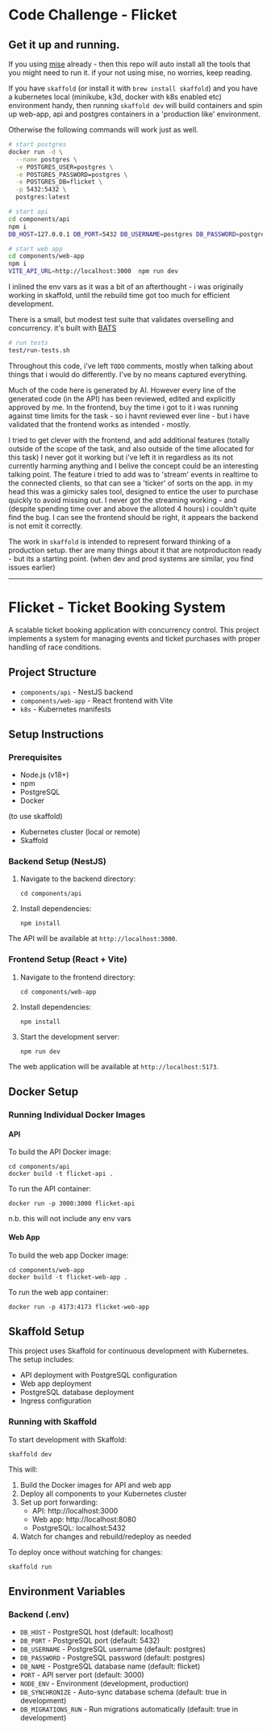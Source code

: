 # Code Challenge - Flicket

## Get it up and running.

If you using [mise](https://mise.jdx.dev/) already - then this repo will auto install all the tools that you might need to run it. if your not using mise, no worries, keep reading.

If you have `skaffold` (or install it with `brew install skaffold`) and you have a kubernetes local (minikube, k3d, docker with k8s enabled etc) environment handy, then running `skaffold dev` will build containers and spin up web-app, api and postgres containers in a 'production like' environment.


Otherwise the following commands will work just as well.

```bash
# start postgres
docker run -d \
  --name postgres \
  -e POSTGRES_USER=postgres \
  -e POSTGRES_PASSWORD=postgres \
  -e POSTGRES_DB=flicket \
  -p 5432:5432 \
  postgres:latest

# start api
cd components/api
npm i
DB_HOST=127.0.0.1 DB_PORT=5432 DB_USERNAME=postgres DB_PASSWORD=postgres DB_NAME=flicket NODE_ENV=development PORT=3000 DB_SYNCHRONIZE=true DB_MIGRATIONS_RUN=true LOG_LEVEL=debug npm run start:dev

# start web app
cd components/web-app
npm i
VITE_API_URL=http://localhost:3000  npm run dev
```

I inlined the env vars as it was a bit of an afterthought - i was originally working in skaffold, until the rebuild time got too much for efficient development.

There is a small, but modest test suite that validates overselling and concurrency. it's built with [BATS](https://github.com/bats-core/bats-core)

```bash
# run tests
test/run-tests.sh
```

Throughout this code, i've left `TODO` comments, mostly when talking about things that i would do differently. I've by no means captured everything.

Much of the code here is generated by AI. However every line of the generated code (in the API) has been reviewed, edited and explicitly approved by me. In the frontend, buy the time i got to it i was running against time limits for the task - so i havnt reviewed ever line - but i have validated that the frontend works as intended - mostly.

I tried to get clever with the frontend, and add additional features (totally outside of the scope of the task, and also outside of the time allocated for this task) I never got it working but i've left it in regardless as its not currently harming anything and I belive the concept could be an interesting talking point. The feature i tried to add was to 'stream' events in realtime to the connected clients, so that can see a 'ticker' of sorts on the app. in my head this was a gimicky sales tool, designed to entice the user to purchase quickly to avoid missing out. I never got the streaming working - and (despite spending time over and above the alloted 4 hours) i couldn't quite find the bug. I can see the frontend should be right, it appears the backend is not emit it correctly.

The work in `skaffold` is intended to represent forward thinking of a production setup. ther are many things about it that are notproduciton ready - but its a starting point. (when dev and prod systems are similar, you find issues earlier)

---

# Flicket - Ticket Booking System

A scalable ticket booking application with concurrency control. This project implements a system for managing events and ticket purchases with proper handling of race conditions.

## Project Structure

- `components/api` - NestJS backend
- `components/web-app` - React frontend with Vite
- `k8s` - Kubernetes manifests

## Setup Instructions

### Prerequisites

- Node.js (v18+)
- npm
- PostgreSQL
- Docker

(to use skaffold)

- Kubernetes cluster (local or remote)
- Skaffold

### Backend Setup (NestJS)

1. Navigate to the backend directory:

   ```
   cd components/api
   ```

2. Install dependencies:
   ```
   npm install
   ```

The API will be available at `http://localhost:3000`.

### Frontend Setup (React + Vite)

1. Navigate to the frontend directory:

   ```
   cd components/web-app
   ```

2. Install dependencies:

   ```
   npm install
   ```

3. Start the development server:
   ```
   npm run dev
   ```

The web application will be available at `http://localhost:5173`.

## Docker Setup

### Running Individual Docker Images

#### API

To build the API Docker image:

```
cd components/api
docker build -t flicket-api .
```

To run the API container:

```
docker run -p 3000:3000 flicket-api
```

n.b. this will not include any env vars

#### Web App

To build the web app Docker image:

```
cd components/web-app
docker build -t flicket-web-app .
```

To run the web app container:

```
docker run -p 4173:4173 flicket-web-app
```

## Skaffold Setup

This project uses Skaffold for continuous development with Kubernetes. The setup includes:

- API deployment with PostgreSQL configuration
- Web app deployment
- PostgreSQL database deployment
- Ingress configuration

### Running with Skaffold

To start development with Skaffold:

```
skaffold dev
```

This will:

1. Build the Docker images for API and web app
2. Deploy all components to your Kubernetes cluster
3. Set up port forwarding:
   - API: http://localhost:3000
   - Web app: http://localhost:8080
   - PostgreSQL: localhost:5432
4. Watch for changes and rebuild/redeploy as needed

To deploy once without watching for changes:

```
skaffold run
```

## Environment Variables

### Backend (.env)

- `DB_HOST` - PostgreSQL host (default: localhost)
- `DB_PORT` - PostgreSQL port (default: 5432)
- `DB_USERNAME` - PostgreSQL username (default: postgres)
- `DB_PASSWORD` - PostgreSQL password (default: postgres)
- `DB_NAME` - PostgreSQL database name (default: flicket)
- `PORT` - API server port (default: 3000)
- `NODE_ENV` - Environment (development, production)
- `DB_SYNCHRONIZE` - Auto-sync database schema (default: true in development)
- `DB_MIGRATIONS_RUN` - Run migrations automatically (default: true in development)
